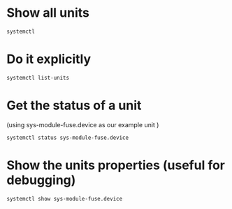 

# Show all units

```
systemctl
```

# Do it explicitly

```
systemctl list-units
```

# Get the status of a unit

(using sys-module-fuse.device as our example unit )

```
systemctl status sys-module-fuse.device
```

# Show the units properties (useful for debugging)

```
systemctl show sys-module-fuse.device
```

